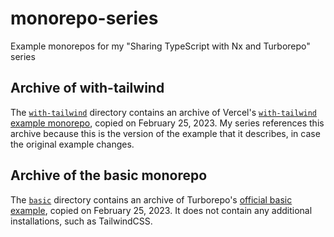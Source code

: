 # monorepo-series

Example monorepos for my "Sharing TypeScript with Nx and Turborepo" series

## Archive of with-tailwind

The [`with-tailwind`](https://github.com/jtlapp/monorepo-series/tree/main/with-tailwind) directory contains an archive of Vercel's [`with-tailwind` example monorepo](https://github.com/vercel/turbo/tree/main/examples/with-tailwind), copied on February 25, 2023. My series references this archive because this is the version of the example that it describes, in case the original example changes.

## Archive of the basic monorepo

The [`basic`](https://github.com/jtlapp/monorepo-series/tree/main/basic) directory contains an archive of Turborepo's [official basic example](https://github.com/vercel/turbo/tree/main/examples/basic), copied on February 25, 2023. It does not contain any additional installations, such as TailwindCSS.
